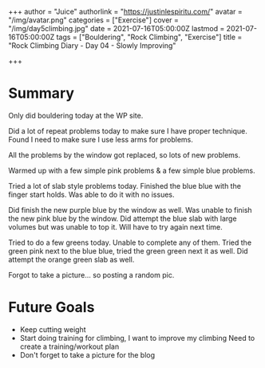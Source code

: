 +++
author = "Juice"
authorlink = "https://justinlespiritu.com/"
avatar = "/img/avatar.png"
categories = ["Exercise"]
cover = "/img/day5climbing.jpg"
date = 2021-07-16T05:00:00Z
lastmod = 2021-07-16T05:00:00Z
tags = ["Bouldering", "Rock Climbing", "Exercise"]
title = "Rock Climbing Diary - Day 04 - Slowly Improving"

+++
# Summary

Only did bouldering today at the WP site.

Did a lot of repeat problems today to make sure I have proper technique.  Found I need to make sure I use less arms for problems.

All the problems by the window got replaced, so lots of new problems.  

Warmed up with a few simple pink problems & a few simple blue problems.

Tried a lot of slab style problems today.  Finished the blue blue with the finger start holds.  Was able to do it with no issues.  

Did finish the new purple blue by the window as well.  Was unable to finish the new pink blue by the window.  Did attempt the blue slab with large volumes but was unable to top it.  Will have to try again next time.

Tried to do a few greens today.  Unable to complete any of them.  Tried the green pink next to the blue blue, tried the green green next it as well.  Did attempt the orange green slab as well.

Forgot to take a picture...  so posting a random pic.

# Future Goals

* Keep cutting weight
* Start doing training for climbing, I want to improve my climbing  Need to create a training/workout plan
* Don't forget to take a picture for the blog